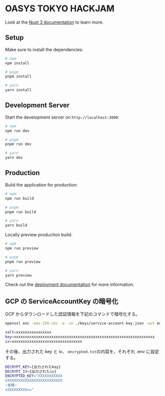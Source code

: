 # OASYS TOKYO HACKJAM

Look at the [Nuxt 3 documentation](https://nuxt.com/docs/getting-started/introduction) to learn more.

## Setup

Make sure to install the dependencies:

```bash
# npm
npm install

# pnpm
pnpm install

# yarn
yarn install
```

## Development Server

Start the development server on `http://localhost:3000`:

```bash
# npm
npm run dev

# pnpm
pnpm run dev

# yarn
yarn dev
```

## Production

Build the application for production:

```bash
# npm
npm run build

# pnpm
pnpm run build

# yarn
yarn build
```

Locally preview production build:

```bash
# npm
npm run preview

# pnpm
pnpm run preview

# yarn
yarn preview
```

Check out the [deployment documentation](https://nuxt.com/docs/getting-started/deployment) for more information.

## GCP の ServiceAccountKey の暗号化

GCP からダウンロードした認証情報を下記のコマンドで暗号化する。

```bash
openssl enc -aes-256-cbc -a -in ./keys/service-account-key.json -out encrypted.txt -k passphrase -p

salt=xxxxxxxxxxxxxxxx
key=xxxxxxxxxxxxxxxxxxxxxxxxxxxxxxxxxxxxxxxxxxxxxxxxxxxxxxxxxxxxxxxx
iv=xxxxxxxxxxxxxxxxxxxxxxxxxxxxxxxx
```

その後、出力された key と iv、 `encrypted.txt`の内容を、それぞれ .env に設定する。

```bash
DECRYPT_KEY={出力されたkey}
DECRYPT_IV={出力されたiv}
ENCRYPTED_KEY="XXXXXXXXXXX
XXXXXXXXXXXXXXXXXXXXXXXXXX
~省略~
xXXXXXXXXX=="
```
